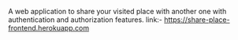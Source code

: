 A web application to share your visited place with another one with authentication and authorization features. 
link:- https://share-place-frontend.herokuapp.com
